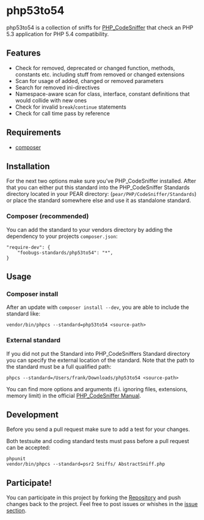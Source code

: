 php53to54
===============================================================================

php53to54 is a collection of sniffs for [PHP_CodeSniffer](http://pear.php.net/PHP_CodeSniffer) that check an PHP 5.3 application for PHP 5.4 compatibility.

Features
--------

* Check for removed, deprecated or changed function, methods, constants etc. including stuff from removed or changed extensions
* Scan for usage of added, changed or removed parameters
* Search for removed ini-directives
* Namespace-aware scan for class, interface, constant definitions that would collide with new ones
* Check for invalid `break`/`continue` statements
* Check for call time pass by reference

Requirements
------------

* [composer](http://getcomposer.org/doc/00-intro.md#installation-nix)

Installation
------------

For the next two options make sure you’ve PHP_CodeSniffer installed. After that you can either put this standard into the PHP_CodeSniffer Standards directory located in your PEAR directory: (`pear/PHP/CodeSniffer/Standards`) or place the standard somewhere else and use it as standalone standard.

### Composer (recommended)

You can add the standard to your vendors directory by adding the dependency to your projects `composer.json`:

    "require-dev": {
        "foobugs-standards/php53to54": "*",
    }

Usage
-----

### Composer install

After an update with `composer install --dev`, you are able to include the standard like:

    vendor/bin/phpcs --standard=php53to54 <source-path>

### External standard
    
If you did not put the Standard into PHP_CodeSniffers Standard directory you can specify the external location of the standard. Note that the path to the standard must be a full qualified path:

    phpcs --standard=/Users/frank/Downloads/php53to54 <source-path>

You can find more options and arguments (f.i. ignoring files, extensions, memory limit) in the official [PHP_CodeSniffer Manual](http://pear.php.net/manual/en/package.php.php-codesniffer.php).

Development
-----------

Before you send a pull request make sure to add a test for your changes.

Both testsuite and coding standard tests must pass before a pull request can be accepted:

    phpunit
    vendor/bin/phpcs --standard=psr2 Sniffs/ AbstractSniff.php

Participate!
------------

You can participate in this project by forking the [Repository](https://github.com/foobugs-standards/php53to54/) and push changes back to the project. Feel free to post issues or whishes in the [issue section](https://github.com/foobugs-standards/php53to54/issues).
